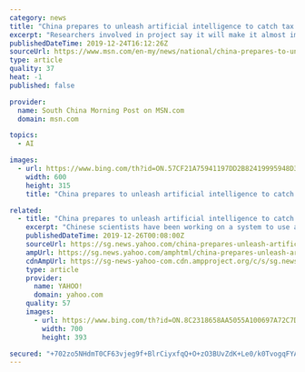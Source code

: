 ```yaml
---
category: news
title: "China prepares to unleash artificial intelligence to catch tax cheats"
excerpt: "Researchers involved in project say it will make it almost impossible to avoid detection, while the current fragmented system is easier to get around Concerns about economic impact may delay its introduction as many private firms rely on informal deals with local tax authorities to limit the amount they pay Chinese scientists have been working on a system to use artificial intelligence that would make it almost impossible to cheat on taxes,"
publishedDateTime: 2019-12-24T16:12:26Z
sourceUrl: https://www.msn.com/en-my/news/national/china-prepares-to-unleash-artificial-intelligence-to-catch-tax-cheats/ar-BBYj0ee?li=BBr8YXF
type: article
quality: 37
heat: -1
published: false

provider:
  name: South China Morning Post on MSN.com
  domain: msn.com

topics:
  - AI

images:
  - url: https://www.bing.com/th?id=ON.57CF21A75941197DD2B82419995948D3
    width: 600
    height: 315
    title: "China prepares to unleash artificial intelligence to catch tax cheats"

related:
  - title: "China prepares to unleash artificial intelligence to catch tax cheats"
    excerpt: "Chinese scientists have been working on a system to use artificial intelligence that would make it almost impossible to cheat on taxes, according to researchers involved in the project. Over the last three years, about 300,000 government tax inspectors have been helping to train an AI system that draws on big data to detect behaviour that may ..."
    publishedDateTime: 2019-12-26T00:08:00Z
    sourceUrl: https://sg.news.yahoo.com/china-prepares-unleash-artificial-intelligence-105157436.html
    ampUrl: https://sg.news.yahoo.com/amphtml/china-prepares-unleash-artificial-intelligence-105157436.html
    cdnAmpUrl: https://sg-news-yahoo-com.cdn.ampproject.org/c/s/sg.news.yahoo.com/amphtml/china-prepares-unleash-artificial-intelligence-105157436.html
    type: article
    provider:
      name: YAHOO!
      domain: yahoo.com
    quality: 57
    images:
      - url: https://www.bing.com/th?id=ON.8C2318658AA5055A100697A72C7DFC14
        width: 700
        height: 393

secured: "+702zo5NHdmT0CF63vjeg9f+BlrCiyxfqQ+O+zO3BUvZdK+Le0/k0TvogqFYA+N6lXFnhCydqfQvLbg4Nz3SY3a4/GGcvFUq+Ld0BnnHQkwSKkurr1tvr9o5CYyd+YI0dQc5DeHnlQT0eARhVR22DJsFwX8YBjNJiJOmEx2FYe3dTqdEBMA2YsRCIN4W0rAdoHeaDMlqdvVPLHt2bW11wcT0nSQ6SDVNR/Hjhx3bt3j7uLws5pFf4HsbnKPp3kVAsynk6LXvrE5ZJ9In+5fPXA==;hc17+wuChXLCIwjJLdQ9DA=="
---
```


